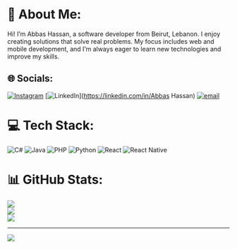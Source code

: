 # 💫 About Me:
Hi! I’m Abbas Hassan, a software developer from Beirut, Lebanon. I enjoy creating solutions that solve real problems. My focus includes web and mobile development, and I’m always eager to learn new technologies and improve my skills.


## 🌐 Socials:
[![Instagram](https://img.shields.io/badge/Instagram-%23E4405F.svg?logo=Instagram&logoColor=white)](https://instagram.com/abbass.h) [![LinkedIn](https://img.shields.io/badge/LinkedIn-%230077B5.svg?logo=linkedin&logoColor=white)](https://linkedin.com/in/Abbas Hassan) [![email](https://img.shields.io/badge/Email-D14836?logo=gmail&logoColor=white)](mailto:abbass.hassan.a7@gmail.com) 

# 💻 Tech Stack:
![C#](https://img.shields.io/badge/c%23-%23239120.svg?style=for-the-badge&logo=csharp&logoColor=white) ![Java](https://img.shields.io/badge/java-%23ED8B00.svg?style=for-the-badge&logo=openjdk&logoColor=white) ![PHP](https://img.shields.io/badge/php-%23777BB4.svg?style=for-the-badge&logo=php&logoColor=white) ![Python](https://img.shields.io/badge/python-3670A0?style=for-the-badge&logo=python&logoColor=ffdd54) ![React](https://img.shields.io/badge/react-%2320232a.svg?style=for-the-badge&logo=react&logoColor=%2361DAFB) ![React Native](https://img.shields.io/badge/react_native-%2320232a.svg?style=for-the-badge&logo=react&logoColor=%2361DAFB)
# 📊 GitHub Stats:
![](https://github-readme-stats.vercel.app/api?username=abbassHassan&theme=dark&hide_border=false&include_all_commits=false&count_private=false)<br/>
![](https://github-readme-streak-stats.herokuapp.com/?user=abbassHassan&theme=dark&hide_border=false)<br/>
![](https://github-readme-stats.vercel.app/api/top-langs/?username=abbassHassan&theme=dark&hide_border=false&include_all_commits=false&count_private=false&layout=compact)

---
[![](https://visitcount.itsvg.in/api?id=abbassHassan&icon=0&color=0)](https://visitcount.itsvg.in)

<!-- Proudly created with GPRM ( https://gprm.itsvg.in ) -->
